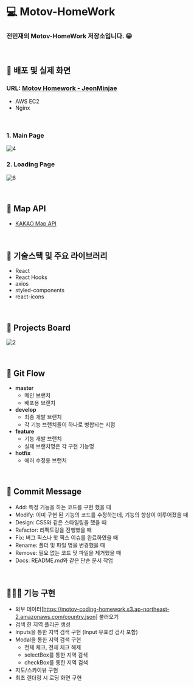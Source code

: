 # 💻 Motov-HomeWork

### 전민재의 Motov-HomeWork 저장소입니다. 😁

<br />

## 🎥 배포 및 실제 화면

### URL: [Motov Homework - JeonMinjae](http://3.36.209.232/)

- AWS EC2
- Nginx

<br />

### 1. Main Page

![4](https://user-images.githubusercontent.com/64779472/123552226-3185cb80-d7b0-11eb-8aa9-92c4b3cfedba.png)

### 2. Loading Page

![6](https://user-images.githubusercontent.com/64779472/123552269-5e39e300-d7b0-11eb-9fe0-35d3b915196f.png)

<br />

## 📁 Map API

- [KAKAO Map API](https://apis.map.kakao.com/)

<br>

## 🔖 기술스택 및 주요 라이브러리

- React
- React Hooks
- axios
- styled-components
- react-icons

<br />

## 📝 Projects Board

![2](https://user-images.githubusercontent.com/64779472/123551453-cdadd380-d7ac-11eb-9280-c1aa0c23eb09.png)

<br />

## 📝 Git Flow

- **master**
  - 메인 브랜치
  - 배포용 브랜치
- **develop**
  - 최종 개발 브랜치
  - 각 기능 브랜치들이 하나로 병합되는 지점
- **feature**
  - 기능 개발 브랜치
  - 실제 브랜치명은 각 구현 기능명
- **hotfix**
  - 에러 수정용 브랜치

<br />

## 📝 Commit Message

- Add: 특정 기능을 하는 코드를 구현 했을 때
- Modify: 이미 구현 된 기능의 코드를 수정하는데, 기능의 향상이 이루어졌을 때
- Design: CSS와 같은 스타일링을 했을 때
- Refactor: 리팩토링을 진행했을 때
- Fix: 버그 픽스나 핫 픽스 이슈를 완료하였을 때
- Rename: 폴더 및 파일 명을 변경했을 때
- Remove: 필요 없는 코드 및 파일을 제거했을 때
- Docs: README.md와 같은 단순 문서 작업

<br />

## 👨🏻‍💻 기능 구현

- 외부 데이터[https://motov-coding-homework.s3.ap-northeast-2.amazonaws.com/country.json] 불러오기
- 검색 한 지역 폴리곤 생성
- Inputs을 통한 지역 검색 구현 (Input 유효성 검사 포함)
- Modal을 통한 지역 검색 구현
  - 전체 체크, 전체 체크 해제
  - selectBox를 통한 지역 검색
  - checkBox를 통한 지역 검색
- 지도/스카이뷰 구현
- 최초 렌더링 시 로딩 화면 구현

<br />
